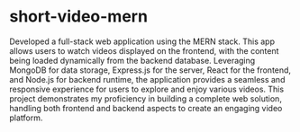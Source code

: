 # short-video-mern
Developed a full-stack web application using the MERN stack. This app allows users to watch videos displayed on the frontend, with the content being loaded dynamically from the backend database. Leveraging MongoDB for data storage, Express.js for the server, React for the frontend, and Node.js for backend runtime, the application provides a seamless and responsive experience for users to explore and enjoy various videos. This project demonstrates my proficiency in building a complete web solution, handling both frontend and backend aspects to create an engaging video platform.
